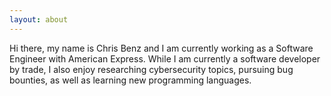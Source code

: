 ```yaml
---
layout: about
---
```


Hi there, my name is Chris Benz and I am currently working as a Software Engineer with American Express. While I am currently a software developer by trade, I also enjoy researching cybersecurity topics, pursuing bug bounties, as well as learning new programming languages.

